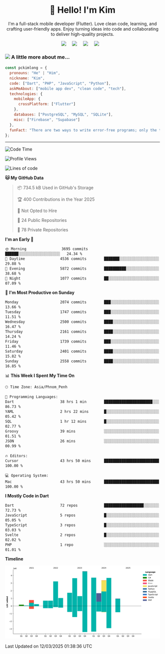 <h1 align="center">👋 Hello! I'm Kim</h1>

<p align="center">
   I'm a full-stack mobile developer (Flutter). Love clean code, learning, and crafting user-friendly apps. Enjoy turning ideas into code and collaborating to deliver high-quality projects.
</p>

<p align="center">
  <a href="mailto:pochkimlong88@gmail.com"><img src="https://img.shields.io/badge/gmail-%23D14836.svg?&style=for-the-badge&logo=gmail&logoColor=white" /></a>&nbsp;&nbsp;&nbsp;&nbsp;
  <a href="https://t.me/pochkimlong/"><img src="https://img.shields.io/badge/telegram-%230077B5.svg?&style=for-the-badge&logo=telegram&logoColor=white" /></a>&nbsp;&nbsp;&nbsp;&nbsp;
  <a href="https://www.youtube.com/@PochKimlong/"><img src="https://img.shields.io/badge/youtube-%23dc2743.svg?&style=for-the-badge&logo=youtube&logoColor=white" /></a>&nbsp;&nbsp;&nbsp;&nbsp;
  <a href="https://www.tiktok.com/@pckimlong/"><img src="https://img.shields.io/badge/tiktok-%23000000.svg?&style=for-the-badge&logo=tiktok&logoColor=white" /></a>&nbsp;&nbsp;&nbsp;&nbsp;
</p>

### <img src="https://media.giphy.com/media/VgCDAzcKvsR6OM0uWg/giphy.gif" width="50"> A little more about me...  

```javascript
const pckimlong = {
  pronouns: "He" | "Him",
  nickname: "Kim",
  code: ["Dart", "PHP", "JavaScript", "Python"],
  askMeAbout: ["mobile app dev", "clean code", "tech"],
  technologies: {
    mobileApp: {
      crossPlatform: ["Flutter"]
    },
    databases: ["PostgreSQL", "MySQL", "SQLite"],
    misc: ["Firebase", "Supabase"]
  },
  funFact: "There are two ways to write error-free programs; only the third one works."
};
```
---

<!--START_SECTION:waka-->
![Code Time](http://img.shields.io/badge/Code%20Time-1%2C264%20hrs%2056%20mins-blue)

![Profile Views](http://img.shields.io/badge/Profile%20Views-0-blue)

![Lines of code](https://img.shields.io/badge/From%20Hello%20World%20I%27ve%20Written-31.3%20million%20lines%20of%20code-blue)

**🐱 My GitHub Data** 

> 📦 734.5 kB Used in GitHub's Storage 
 > 
> 🏆 400 Contributions in the Year 2025
 > 
> 🚫 Not Opted to Hire
 > 
> 📜 24 Public Repositories 
 > 
> 🔑 78 Private Repositories 
 > 
**I'm an Early 🐤** 

```text
🌞 Morning                3695 commits        ██████░░░░░░░░░░░░░░░░░░░   24.34 % 
🌆 Daytime                4536 commits        ███████░░░░░░░░░░░░░░░░░░   29.88 % 
🌃 Evening                5872 commits        ██████████░░░░░░░░░░░░░░░   38.68 % 
🌙 Night                  1077 commits        ██░░░░░░░░░░░░░░░░░░░░░░░   07.09 % 
```
📅 **I'm Most Productive on Sunday** 

```text
Monday                   2074 commits        ███░░░░░░░░░░░░░░░░░░░░░░   13.66 % 
Tuesday                  1747 commits        ███░░░░░░░░░░░░░░░░░░░░░░   11.51 % 
Wednesday                2500 commits        ████░░░░░░░░░░░░░░░░░░░░░   16.47 % 
Thursday                 2161 commits        ████░░░░░░░░░░░░░░░░░░░░░   14.24 % 
Friday                   1739 commits        ███░░░░░░░░░░░░░░░░░░░░░░   11.46 % 
Saturday                 2401 commits        ████░░░░░░░░░░░░░░░░░░░░░   15.82 % 
Sunday                   2558 commits        ████░░░░░░░░░░░░░░░░░░░░░   16.85 % 
```


📊 **This Week I Spent My Time On** 

```text
🕑︎ Time Zone: Asia/Phnom_Penh

💬 Programming Languages: 
Dart                     38 hrs 1 min        ██████████████████████░░░   86.73 % 
YAML                     2 hrs 22 mins       █░░░░░░░░░░░░░░░░░░░░░░░░   05.42 % 
SQL                      1 hr 12 mins        █░░░░░░░░░░░░░░░░░░░░░░░░   02.77 % 
Groovy                   39 mins             ░░░░░░░░░░░░░░░░░░░░░░░░░   01.51 % 
JSON                     26 mins             ░░░░░░░░░░░░░░░░░░░░░░░░░   00.99 % 

🔥 Editors: 
Cursor                   43 hrs 50 mins      █████████████████████████   100.00 % 

💻 Operating System: 
Mac                      43 hrs 50 mins      █████████████████████████   100.00 % 
```

**I Mostly Code in Dart** 

```text
Dart                     72 repos            ██████████████████░░░░░░░   72.73 % 
JavaScript               5 repos             █░░░░░░░░░░░░░░░░░░░░░░░░   05.05 % 
TypeScript               3 repos             █░░░░░░░░░░░░░░░░░░░░░░░░   03.03 % 
Svelte                   2 repos             █░░░░░░░░░░░░░░░░░░░░░░░░   02.02 % 
PHP                      1 repo              ░░░░░░░░░░░░░░░░░░░░░░░░░   01.01 % 
```



**Timeline**

![Lines of Code chart](https://raw.githubusercontent.com/pckimlong/pckimlong/main/assets/bar_graph.png)


 Last Updated on 12/03/2025 01:38:36 UTC
<!--END_SECTION:waka-->

<!---
PochKimlong/PochKimlong is a ✨ special ✨ repository because its `README.md` (this file) appears on your GitHub profile.
You can click the Preview link to take a look at your changes.
--->
